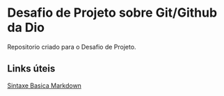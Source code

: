 # Desafio de Projeto sobre Git/Github da Dio
Repositorio criado para o Desafio de Projeto.

## Links úteis 
[Sintaxe Basica Markdown](https://about.gitlab.com/handbook/markdown-guide/)
